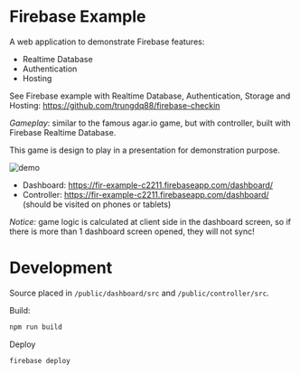 # Firebase Example

A web application to demonstrate Firebase features:

- Realtime Database
- Authentication
- Hosting

See Firebase example with Realtime Database, Authentication, Storage and Hosting: https://github.com/trungdq88/firebase-checkin

*Gameplay*: similar to the famous agar.io game, but with controller, built with Firebase Realtime Database.

This game is design to play in a presentation for demonstration purpose.

![demo](https://cloud.githubusercontent.com/assets/4214509/16274391/9f0dd236-38cf-11e6-967d-81474aae77ca.gif)

- Dashboard: https://fir-example-c2211.firebaseapp.com/dashboard/
- Controller: https://fir-example-c2211.firebaseapp.com/dashboard/ (should be visited on phones or tablets)

*Notice:* game logic is calculated at client side in the dashboard screen, so if there is more than 1 dashboard screen opened, they will not sync!

# Development

Source placed in `/public/dashboard/src` and `/public/controller/src`.

Build:

```bash
npm run build
```

Deploy
```bash
firebase deploy
```
